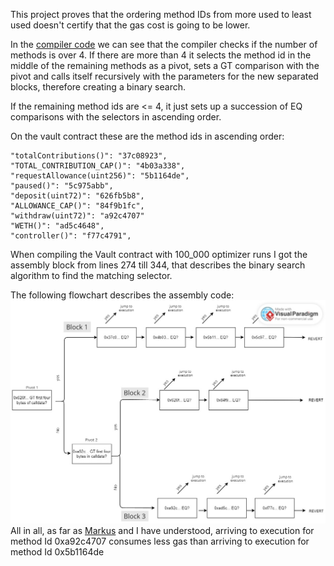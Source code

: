 This project proves that the ordering method IDs from more used to least used doesn't certify that the gas cost is going to be lower.

In the [compiler code](https://github.com/ethereum/solidity/blob/0cb279494a9af0938dfbf2ca5d0b21115198e8bb/libsolidity/codegen/ContractCompiler.cpp#LL326C1-L388C2) we can see that the compiler checks if the number of methods is over 4. If there are more than 4 it selects the method id in the middle of the remaining methods as a pivot, sets a GT comparison with the pivot and calls itself recursively with the parameters for the new separated blocks, therefore creating a binary search.

If the remaining method ids are <= 4, it just sets up a succession of EQ comparisons with the selectors in ascending order.

On the vault contract these are the method ids in ascending order:

```
"totalContributions()": "37c08923",
"TOTAL_CONTRIBUTION_CAP()": "4b03a338",
"requestAllowance(uint256)": "5b1164de",
"paused()": "5c975abb",
"deposit(uint72)": "626fb5b8",
"ALLOWANCE_CAP()": "84f9b1fc",
"withdraw(uint72)": "a92c4707"
"WETH()": "ad5c4648",
"controller()": "f77c4791",
```

When compiling the Vault contract with 100_000 optimizer runs I got the assembly block from lines 274 till 344, that describes the binary search algorithm to find the matching selector.

The following flowchart describes the assembly code:
![flowchart](flowchart.jpg)
All in all, as far as [Markus](https://github.com/MarkuSchick) and I have understood, arriving to execution for method Id 0xa92c4707 consumes less gas than arriving to execution for method Id 0x5b1164de
